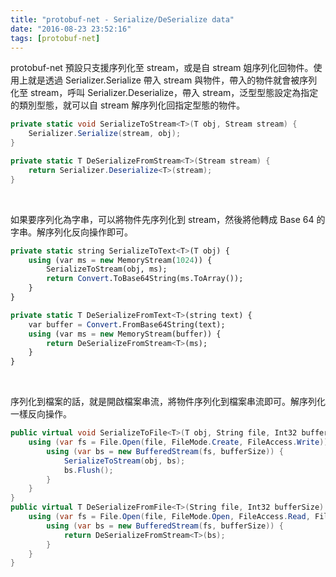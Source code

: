 ```yaml
---
title: "protobuf-net - Serialize/DeSerialize data"
date: "2016-08-23 23:52:16"
tags: [protobuf-net]
---
```



protobuf-net 預設只支援序列化至 stream，或是自 stream 姐序列化回物件。使用上就是透過 Serializer.Serialize 帶入 stream 與物件，帶入的物件就會被序列化至 stream，呼叫 Serializer.Deserialize，帶入 stream，泛型型態設定為指定的類別型態，就可以自 stream 解序列化回指定型態的物件。  

<!-- More -->

```c#
private static void SerializeToStream<T>(T obj, Stream stream) { 
    Serializer.Serialize(stream, obj); 
} 

private static T DeSerializeFromStream<T>(Stream stream) { 
    return Serializer.Deserialize<T>(stream); 
}
```

<br/>


如果要序列化為字串，可以將物件先序列化到 stream，然後將他轉成 Base 64 的字串。解序列化反向操作即可。  

```sql
private static string SerializeToText<T>(T obj) { 
    using (var ms = new MemoryStream(1024)) { 
        SerializeToStream(obj, ms); 
        return Convert.ToBase64String(ms.ToArray());
    } 
} 

private static T DeSerializeFromText<T>(string text) { 
    var buffer = Convert.FromBase64String(text); 
    using (var ms = new MemoryStream(buffer)) { 
        return DeSerializeFromStream<T>(ms); 
    } 
}
```

<br/>


序列化到檔案的話，就是開啟檔案串流，將物件序列化到檔案串流即可。解序列化一樣反向操作。  

```c#
public virtual void SerializeToFile<T>(T obj, String file, Int32 bufferSize = 1024) { 
    using (var fs = File.Open(file, FileMode.Create, FileAccess.Write)) { 
        using (var bs = new BufferedStream(fs, bufferSize)) { 
            SerializeToStream(obj, bs); 
            bs.Flush(); 
        } 
    } 
} 
public virtual T DeSerializeFromFile<T>(String file, Int32 bufferSize) { 
    using (var fs = File.Open(file, FileMode.Open, FileAccess.Read, FileShare.ReadWrite)) { 
        using (var bs = new BufferedStream(fs, bufferSize)) { 
            return DeSerializeFromStream<T>(bs); 
        } 
    } 
}
```
